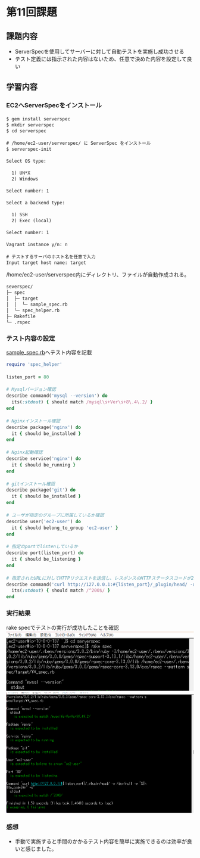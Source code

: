 # 第11回課題
## 課題内容
* ServerSpecを使用してサーバーに対して自動テストを実施し成功させる
* テスト定義には指示された内容はないため、任意で決めた内容を設定して良い

## 学習内容
### EC2へServerSpecをインストール
```
$ gem install serverspec  
$ mkdir serverspec  
$ cd serverspec 

# /home/ec2-user/serverspec/ に ServerSpec をインストール
$ serverspec-init

Select OS type:

  1) UN*X
  2) Windows

Select number: 1

Select a backend type:

  1) SSH
  2) Exec (local)

Select number: 1

Vagrant instance y/n: n

# テストするサーバのホスト名を任意で入力
Input target host name: target
```
/home/ec2-user/serverspec内にディレクトリ、ファイルが自動作成される。
```
severspec/
├─ spec
│  ├─ target
│  │  └─ sample_spec.rb
│  └─ spec_helper.rb
├─ Rakefile
└─ .rspec
```

### テスト内容の設定
[sample_spec.rb](/ServerSpec/sample_spec.rb)へテスト内容を記載
```rb
require 'spec_helper'

listen_port = 80

# Mysqlバージョン確認
describe command('mysql --version') do
  its(:stdout) { should match /mysql\s+Ver\s+8\.4\.2/ }
end

# Nginxインストール確認
describe package('nginx') do
  it { should be_installed }
end

# Nginx起動確認
describe service('nginx') do
  it { should be_running }
end

# gitインストール確認
describe package('git') do
  it { should be_installed }
end  

# ユーザが指定のグループに所属しているか確認
describe user('ec2-user') do
  it { should belong_to_group 'ec2-user' }
end

# 指定のportでlistenしているか
describe port(listen_port) do
  it { should be_listening }
end

# 指定されたURLに対してHTTPリクエストを送信し、レスポンスのHTTPステータスコードが200（成功）であることを確認
describe command('curl http://127.0.0.1:#{listen_port}/_plugin/head/ -o /dev/null -w "%{http_code}\n" -s') do
  its(:stdout) { should match /^200$/ }
end
```

### 実行結果
rake specでテストの実行が成功したことを確認
 ![実行結果](/image/lecture11/picture2.png)
 ![実行結果](/image/lecture11/picture1.png)

### 感想
* 手動で実施すると手間のかかるテスト内容を簡単に実施できるのは効率が良いと感じました。